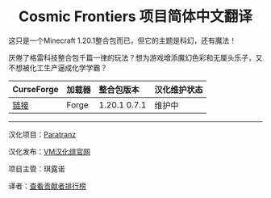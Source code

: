 <div align="center"> 
   <h1>Cosmic Frontiers 项目简体中文翻译</h1>
</div>

这只是一个Minecraft 1.20.1整合包而已，但它的主题是科幻，还有魔法！

厌倦了格雷科技整合包千篇一律的玩法？想为游戏增添魔幻色彩和无厘头乐子，又不想被化工生产逼成化学学霸？

CurseForge|加载器|整合包版本|汉化维护状态
:-|:-|:-|:-
[链接](https://www.curseforge.com/minecraft/modpacks/cosmic-frontiers)|Forge|1.20.1 0.7.1|维护中|

---

汉化项目：[Paratranz](https://paratranz.cn/projects/14073)

汉化发布：[VM汉化组官网](https://vmct-cn.top/modpacks/cosmic-frontiers)

项目主管：琪露诺

译者：[查看贡献者排行榜](https://paratranz.cn/projects/14073/leaderboard)


